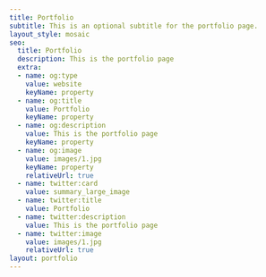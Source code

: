 ```yaml
---
title: Portfolio
subtitle: This is an optional subtitle for the portfolio page.
layout_style: mosaic
seo:
  title: Portfolio
  description: This is the portfolio page
  extra:
  - name: og:type
    value: website
    keyName: property
  - name: og:title
    value: Portfolio
    keyName: property
  - name: og:description
    value: This is the portfolio page
    keyName: property
  - name: og:image
    value: images/1.jpg
    keyName: property
    relativeUrl: true
  - name: twitter:card
    value: summary_large_image
  - name: twitter:title
    value: Portfolio
  - name: twitter:description
    value: This is the portfolio page
  - name: twitter:image
    value: images/1.jpg
    relativeUrl: true
layout: portfolio
---
```


